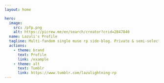 ```yaml
---
layout: home

hero:
  image:
    src: /pfp.png
    alt: https://picrew.me/en/search/creator?crid=2847840
  name: Lazuli's Profile
  tagline: Multi-fandom single muse rp side-blog. Private & semi-selective! main blog - @axum-terra
  actions:
    - theme: brand
      text: Profile
      link: /example
    - theme: alt
      text: Tumblr
      link: https://www.tumblr.com/lazulightning-rp
---
```

